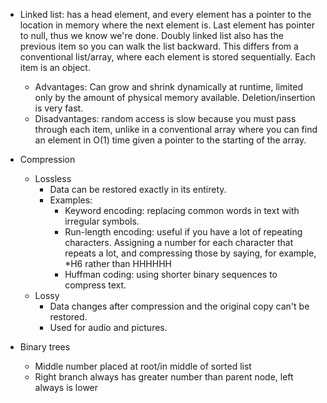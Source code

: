 * Linked list: has a head element, and every element has a pointer to the location in memory where the next element is. Last element has pointer to null, thus we know we're done. Doubly linked list also has the previous item so you can walk the list backward. This differs from a conventional list/array, where each element is stored sequentially. Each item is an object.
    * Advantages: Can grow and shrink dynamically at runtime, limited only by the amount of physical memory available. Deletion/insertion is very fast.
    * Disadvantages: random access is slow because you must pass through each item, unlike in a conventional array where you can find an element in O(1) time given a pointer to the starting of the array.

* Compression
    * Lossless
        * Data can be restored exactly in its entirety.
        * Examples:
            * Keyword encoding: replacing common words in text with irregular symbols.
            * Run-length encoding: useful if you have a lot of repeating characters. Assigning a number for each character that repeats a lot, and compressing those by saying, for example, *H6 rather than HHHHHH
            * Huffman coding: using shorter binary sequences to compress text.
    * Lossy
        * Data changes after compression and the original copy can't be restored.
        * Used for audio and pictures.

* Binary trees
    * Middle number placed at root/in middle of sorted list
    * Right branch always has greater number than parent node, left always is lower
